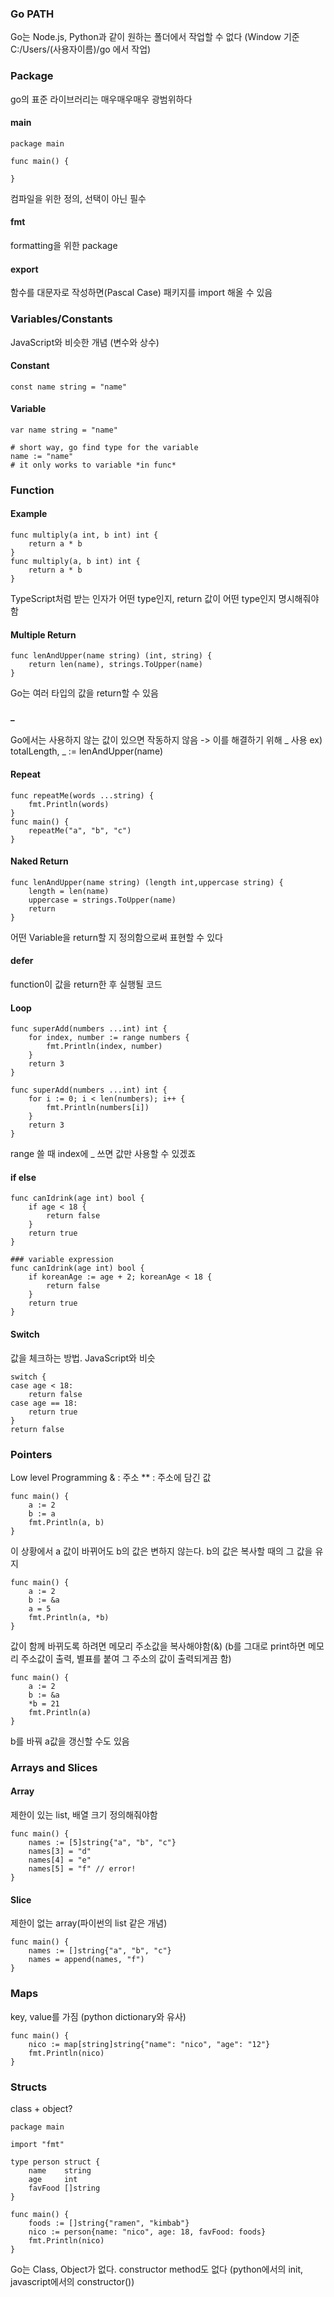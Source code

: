 ### Go PATH
Go는 Node.js, Python과 같이 원하는 폴더에서 작업할 수 없다
(Window 기준 C:/Users/(사용자이름)/go 에서 작업)

### Package
go의 표준 라이브러리는 매우매우매우 광범위하다
#### main
```
package main

func main() {

}
```
컴파일을 위한 정의, 선택이 아닌 필수
#### fmt
formatting을 위한 package
#### export
함수를 대문자로 작성하면(Pascal Case) 패키지를 import 해올 수 있음

### Variables/Constants
JavaScript와 비슷한 개념 (변수와 상수)
#### Constant
```
const name string = "name"
```
#### Variable
```
var name string = "name"
```
```
# short way, go find type for the variable
name := "name"
# it only works to variable *in func*
```

### Function
#### Example
```
func multiply(a int, b int) int {
    return a * b
}
func multiply(a, b int) int {
    return a * b
}
```
TypeScript처럼 받는 인자가 어떤 type인지, return 값이 어떤 type인지 명시해줘야 함
#### Multiple Return
```
func lenAndUpper(name string) (int, string) {
    return len(name), strings.ToUpper(name)
}
```
Go는 여러 타입의 값을 return할 수 있음
#### _
Go에서는 사용하지 않는 값이 있으면 작동하지 않음 -> 이를 해결하기 위해 _ 사용
ex) totalLength, _  := lenAndUpper(name)
#### Repeat
```
func repeatMe(words ...string) {
    fmt.Println(words)
}
func main() {
    repeatMe("a", "b", "c")
}
```
#### Naked Return
```
func lenAndUpper(name string) (length int,uppercase string) {
    length = len(name)
    uppercase = strings.ToUpper(name)
    return
}
```
어떤 Variable을 return할 지 정의함으로써 표현할 수 있다
#### defer
function이 값을 return한 후 실행될 코드
#### Loop
```
func superAdd(numbers ...int) int {
    for index, number := range numbers {
        fmt.Println(index, number)
    }
    return 3
}

func superAdd(numbers ...int) int {
    for i := 0; i < len(numbers); i++ {
        fmt.Println(numbers[i])
    }
    return 3
}
```
range 쓸 때 index에 _ 쓰면 값만 사용할 수 있겠죠
#### if else
```
func canIdrink(age int) bool {
    if age < 18 {
        return false
    }
    return true
}

### variable expression
func canIdrink(age int) bool {
    if koreanAge := age + 2; koreanAge < 18 {
        return false
    }
    return true
}

```
#### Switch
값을 체크하는 방법. JavaScript와 비슷
```
switch {
case age < 18:
	return false
case age == 18:
	return true
}
return false
```
### Pointers
Low level Programming
& : 주소
** : 주소에 담긴 값
```
func main() {
    a := 2
    b := a
    fmt.Println(a, b)
}
```
이 상황에서 a 값이 바뀌어도 b의 값은 변하지 않는다. b의 값은 복사할 때의 그 값을 유지
```
func main() {
    a := 2
    b := &a
    a = 5
    fmt.Println(a, *b)
}
```
값이 함께 바뀌도록 하려면 메모리 주소값을 복사해야함(&)
(b를 그대로 print하면 메모리 주소값이 출력, 별표를 붙여 그 주소의 값이 출력되게끔 함)
```
func main() {
    a := 2
    b := &a
    *b = 21
    fmt.Println(a)
}
```
b를 바꿔 a값을 갱신할 수도 있음
### Arrays and Slices
#### Array
제한이 있는 list, 배열 크기 정의해줘야함
```
func main() {
    names := [5]string{"a", "b", "c"}
    names[3] = "d"
    names[4] = "e"
    names[5] = "f" // error!
}
```
#### Slice
제한이 없는 array(파이썬의 list 같은 개념)
```
func main() {
    names := []string{"a", "b", "c"}
    names = append(names, "f")
}
```
### Maps
key, value를 가짐 (python dictionary와 유사)
```
func main() {
    nico := map[string]string{"name": "nico", "age": "12"}
    fmt.Println(nico)
}
```
### Structs
class + object?
```
package main

import "fmt"

type person struct {
    name    string
    age     int
    favFood []string
}

func main() {
    foods := []string{"ramen", "kimbab"}
    nico := person{name: "nico", age: 18, favFood: foods}
    fmt.Println(nico)
}
```
Go는 Class, Object가 없다. constructor method도 없다 (python에서의 init, javascript에서의 constructor())
